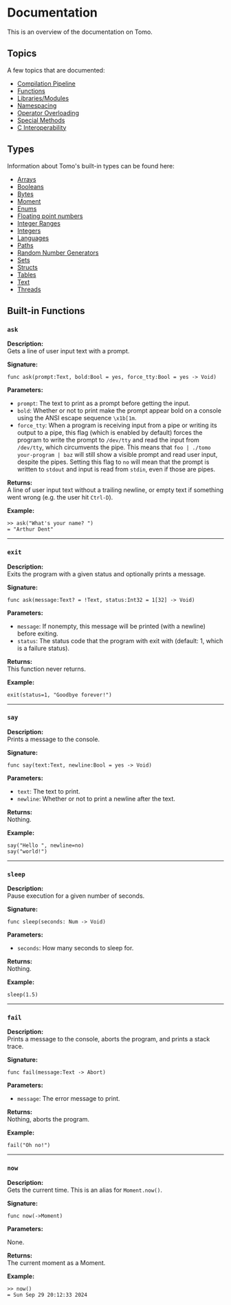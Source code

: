 # Documentation

This is an overview of the documentation on Tomo.

## Topics

A few topics that are documented:

- [Compilation Pipeline](compilation.md)
- [Functions](functions.md)
- [Libraries/Modules](libraries.md)
- [Namespacing](namespacing.md)
- [Operator Overloading](operators.md)
- [Special Methods](metamethods.md)
- [C Interoperability](c-interoperability.md)

## Types

Information about Tomo's built-in types can be found here:

- [Arrays](arrays.md)
- [Booleans](booleans.md)
- [Bytes](bytes.md)
- [Moment](moments.md)
- [Enums](enums.md)
- [Floating point numbers](nums.md)
- [Integer Ranges](ranges.md)
- [Integers](integers.md)
- [Languages](langs.md)
- [Paths](paths.md)
- [Random Number Generators](rng.md)
- [Sets](sets.md)
- [Structs](structs.md)
- [Tables](tables.md)
- [Text](text.md)
- [Threads](threads.md)

## Built-in Functions

### `ask`

**Description:**  
Gets a line of user input text with a prompt.

**Signature:**  
```tomo
func ask(prompt:Text, bold:Bool = yes, force_tty:Bool = yes -> Void)
```

**Parameters:**

- `prompt`: The text to print as a prompt before getting the input.
- `bold`: Whether or not to print make the prompt appear bold on a console
  using the ANSI escape sequence `\x1b[1m`.
- `force_tty`: When a program is receiving input from a pipe or writing its
  output to a pipe, this flag (which is enabled by default) forces the program
  to write the prompt to `/dev/tty` and read the input from `/dev/tty`, which
  circumvents the pipe. This means that `foo | ./tomo your-program | baz` will
  still show a visible prompt and read user input, despite the pipes. Setting
  this flag to `no` will mean that the prompt is written to `stdout` and input
  is read from `stdin`, even if those are pipes.

**Returns:**  
A line of user input text without a trailing newline, or empty text if
something went wrong (e.g. the user hit `Ctrl-D`).

**Example:**  
```tomo
>> ask("What's your name? ")
= "Arthur Dent"
```

---

### `exit`

**Description:**  
Exits the program with a given status and optionally prints a message.

**Signature:**  
```tomo
func ask(message:Text? = !Text, status:Int32 = 1[32] -> Void)
```

**Parameters:**

- `message`: If nonempty, this message will be printed (with a newline) before
  exiting.
- `status`: The status code that the program with exit with (default: 1, which
  is a failure status).

**Returns:**  
This function never returns.

**Example:**  
```tomo
exit(status=1, "Goodbye forever!")
```

---

### `say`

**Description:**  
Prints a message to the console.

**Signature:**  
```tomo
func say(text:Text, newline:Bool = yes -> Void)
```

**Parameters:**

- `text`: The text to print.
- `newline`: Whether or not to print a newline after the text.

**Returns:**  
Nothing.

**Example:**  
```tomo
say("Hello ", newline=no)
say("world!")
```

---

### `sleep`

**Description:**  
Pause execution for a given number of seconds.

**Signature:**  
```tomo
func sleep(seconds: Num -> Void)
```

**Parameters:**

- `seconds`: How many seconds to sleep for.

**Returns:**  
Nothing.

**Example:**  
```tomo
sleep(1.5)
```

---

### `fail`

**Description:**  
Prints a message to the console, aborts the program, and prints a stack trace.

**Signature:**  
```tomo
func fail(message:Text -> Abort)
```

**Parameters:**

- `message`: The error message to print.

**Returns:**  
Nothing, aborts the program.

**Example:**  
```tomo
fail("Oh no!")
```

---

### `now`

**Description:**  
Gets the current time. This is an alias for `Moment.now()`.

**Signature:**  
```tomo
func now(->Moment)
```

**Parameters:**

None.

**Returns:**  
The current moment as a Moment.

**Example:**  
```tomo
>> now()
= Sun Sep 29 20:12:33 2024
```
